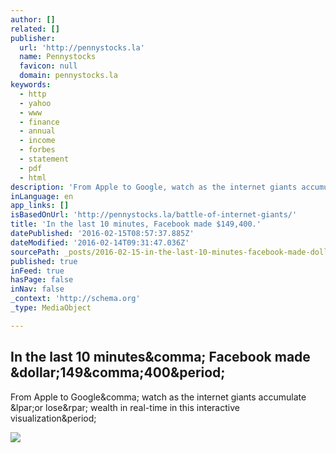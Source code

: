 ```yaml
---
author: []
related: []
publisher:
  url: 'http://pennystocks.la'
  name: Pennystocks
  favicon: null
  domain: pennystocks.la
keywords:
  - http
  - yahoo
  - www
  - finance
  - annual
  - income
  - forbes
  - statement
  - pdf
  - html
description: 'From Apple to Google, watch as the internet giants accumulate (or lose) wealth in real-time in this interactive visualization.'
inLanguage: en
app_links: []
isBasedOnUrl: 'http://pennystocks.la/battle-of-internet-giants/'
title: 'In the last 10 minutes, Facebook made $149,400.'
datePublished: '2016-02-15T08:57:37.885Z'
dateModified: '2016-02-14T09:31:47.036Z'
sourcePath: _posts/2016-02-15-in-the-last-10-minutes-facebook-made-dollar149400.md
published: true
inFeed: true
hasPage: false
inNav: false
_context: 'http://schema.org'
_type: MediaObject

---
```

<article style=""><h1>In the last 10 minutes&amp;comma; Facebook made &amp;dollar;149&amp;comma;400&amp;period;</h1><p>From Apple to Google&amp;comma; watch as the internet giants accumulate &amp;lpar;or lose&amp;rpar; wealth in real-time in this interactive visualization&amp;period;</p><img src="http://pennystocks.la/battle-of-internet-giants/images/social/battle200.png" /></article>
